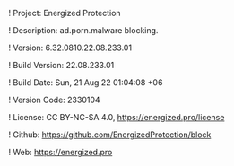 ! Project: Energized Protection

! Description: ad.porn.malware blocking.

! Version: 6.32.0810.22.08.233.01

! Build Version: 22.08.233.01

! Build Date: Sun, 21 Aug 22 01:04:08 +06

! Version Code: 2330104

! License: CC BY-NC-SA 4.0, https://energized.pro/license

! Github: https://github.com/EnergizedProtection/block

! Web: https://energized.pro

